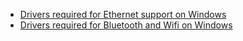 * [Drivers required for Ethernet support on Windows](https://downloadcenter.intel.com/download/25016/Ethernet-Intel-Network-Adapter-Driver-for-Windows-10?product=82186)
* [Drivers required for Bluetooth and Wifi on Windows](https://support.apple.com/en_US/downloads/bootcamp) 
